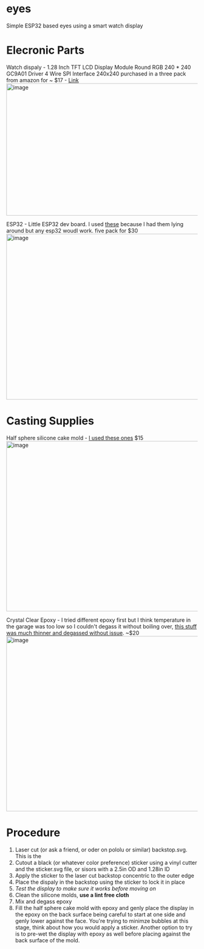 # eyes
Simple ESP32 based eyes using a smart watch display

# Elecronic Parts
Watch dispaly - 1.28 Inch TFT LCD Display Module Round RGB 240 * 240 GC9A01 Driver 4 Wire SPI Interface 240x240 purchased in a three pack from amazon for ~ $17 - [Link](https://a.co/d/3S3zLky)
<img width="728" height="347" alt="image" src="https://github.com/user-attachments/assets/f1bed522-794f-4b34-b316-dd7e950ff673" />

ESP32  - Little ESP32 dev board. I used [these](https://a.co/d/7bbREvP) because I had them lying around but any esp32 woudl work. five pack for $30
<img width="717" height="435" alt="image" src="https://github.com/user-attachments/assets/a6cc1ca6-3488-4610-8b19-36ec40d79d19" />

# Casting Supplies
Half sphere silicone cake mold - [I used these ones](https://a.co/d/4Kx03Kw) $15 
<img width="723" height="447" alt="image" src="https://github.com/user-attachments/assets/6a108137-4680-46b2-bac2-436bbe1295bb" />

Crystal Clear Epoxy - I tried different epoxy first but I think temperature in the garage was too low so I couldn't degass it without boiling over, [this stuff was much thinner and degassed without issue](https://a.co/d/6fECwrN). ~$20
<img width="728" height="460" alt="image" src="https://github.com/user-attachments/assets/f7af370a-0254-4958-86b7-223c061dcdc8" />

# Procedure
1. Laser cut (or ask a friend, or oder on pololu or similar) backstop.svg. This is the 
2. Cutout a black (or whatever color preference) sticker using a vinyl cutter and the sticker.svg file, or sisors with a 2.5in OD and 1.28in ID
3. Apply the sticker to the laser cut backstop concentric to the outer edge
4. Place the dispaly in the backstop using the sticker to lock it in place
5. _Test the display to make sure it works before moving on_
6. Clean the silicone molds, **use a lint free cloth**
7. Mix and degass epoxy
8. Fill the half sphere cake mold with epoxy and genly place the display in the epoxy on the back surface being careful to start at one side and genly lower against the face. You're trying to minimze bubbles at this stage, think about how you would apply a sticker. Another option to try is to pre-wet the display with epoxy as well before placing against the back surface of the mold.

